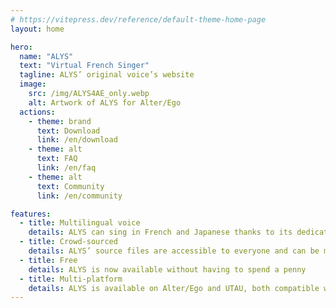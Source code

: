 ```yaml
---
# https://vitepress.dev/reference/default-theme-home-page
layout: home

hero:
  name: "ALYS"
  text: "Virtual French Singer"
  tagline: ALYS’ original voice’s website
  image:
    src: /img/ALYS4AE_only.webp
    alt: Artwork of ALYS for Alter/Ego
  actions:
    - theme: brand
      text: Download
      link: /en/download
    - theme: alt
      text: FAQ
      link: /en/faq
    - theme: alt
      text: Community
      link: /en/community

features:
  - title: Multilingual voice
    details: ALYS can sing in French and Japanese thanks to its dedicated vocal libraries
  - title: Crowd-sourced
    details: ALYS’ source files are accessible to everyone and can be modified and improved by the community
  - title: Free
    details: ALYS is now available without having to spend a penny
  - title: Multi-platform
    details: ALYS is available on Alter/Ego and UTAU, both compatible with Windows and macOS, but also OpenUTAU which is additionally available on Linux
---
```

